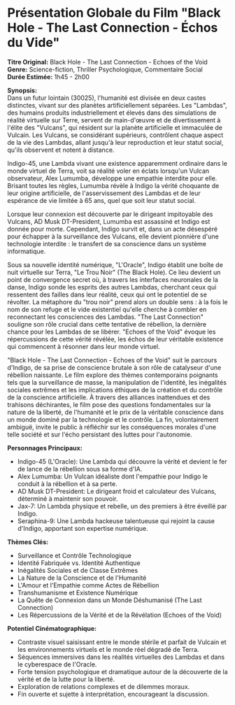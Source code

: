 # Présentation Globale du Film "Black Hole - The Last Connection - Échos du Vide"

**Titre Original:** Black Hole - The Last Connection - Echoes of the Void \
**Genre:** Science-fiction, Thriller Psychologique, Commentaire Social \
**Durée Estimée:** 1h45 - 2h00

**Synopsis:** \
Dans un futur lointain (30025), l'humanité est divisée en deux castes distinctes, vivant sur des planètes artificiellement séparées. Les "Lambdas", des humains produits industriellement et élevés dans des simulations de réalité virtuelle sur Terre, servent de main-d'œuvre et de divertissement à l'élite des "Vulcans", qui résident sur la planète artificielle et immaculée de Vulcain. Les Vulcans, se considérant supérieurs, contrôlent chaque aspect de la vie des Lambdas, allant jusqu'à leur reproduction et leur statut social, qu'ils observent et notent à distance.

Indigo-45, une Lambda vivant une existence apparemment ordinaire dans le monde virtuel de Terra, voit sa réalité voler en éclats lorsqu'un Vulcan observateur, Alex Lumumba, développe une empathie interdite pour elle. Brisant toutes les règles, Lumumba révèle à Indigo la vérité choquante de leur origine artificielle, de l'asservissement des Lambdas et de leur espérance de vie limitée à 65 ans, quel que soit leur statut social.

Lorsque leur connexion est découverte par le dirigeant impitoyable des Vulcans, AD Musk DT-President, Lumumba est assassiné et Indigo est donnée pour morte. Cependant, Indigo survit et, dans un acte désespéré pour échapper à la surveillance des Vulcans, elle devient pionnière d'une technologie interdite : le transfert de sa conscience dans un système informatique.

Sous sa nouvelle identité numérique, "L'Oracle", Indigo établit une boîte de nuit virtuelle sur Terra, "Le Trou Noir" (The Black Hole). Ce lieu devient un point de convergence secret où, à travers les interfaces neuronales de la danse, Indigo sonde les esprits des autres Lambdas, cherchant ceux qui ressentent des failles dans leur réalité, ceux qui ont le potentiel de se révolter. La métaphore du "trou noir" prend alors un double sens : à la fois le nom de son refuge et le vide existentiel qu'elle cherche à combler en reconnectant les consciences des Lambdas. "The Last Connection" souligne son rôle crucial dans cette tentative de rébellion, la dernière chance pour les Lambdas de se libérer. "Echoes of the Void" évoque les répercussions de cette vérité révélée, les échos de leur véritable existence qui commencent à résonner dans leur monde virtuel.

"Black Hole - The Last Connection - Echoes of the Void" suit le parcours d'Indigo, de sa prise de conscience brutale à son rôle de catalyseur d'une rébellion naissante. Le film explore des thèmes contemporains poignants tels que la surveillance de masse, la manipulation de l'identité, les inégalités sociales extrêmes et les implications éthiques de la création et du contrôle de la conscience artificielle. À travers des alliances inattendues et des trahisons déchirantes, le film pose des questions fondamentales sur la nature de la liberté, de l'humanité et le prix de la véritable conscience dans un monde dominé par la technologie et le contrôle. La fin, volontairement ambiguë, invite le public à réfléchir sur les conséquences morales d'une telle société et sur l'écho persistant des luttes pour l'autonomie.

**Personnages Principaux:**

* Indigo-45 (L'Oracle): Une Lambda qui découvre la vérité et devient le fer de lance de la rébellion sous sa forme d'IA.
* Alex Lumumba: Un Vulcan idéaliste dont l'empathie pour Indigo le conduit à la rébellion et à sa perte.
* AD Musk DT-President: Le dirigeant froid et calculateur des Vulcans, déterminé à maintenir son pouvoir.
* Jax-7: Un Lambda physique et rebelle, un des premiers à être éveillé par Indigo.
* Seraphina-9: Une Lambda hackeuse talentueuse qui rejoint la cause d'Indigo, apportant son expertise numérique.

**Thèmes Clés:**

* Surveillance et Contrôle Technologique
* Identité Fabriquée vs. Identité Authentique
* Inégalités Sociales et de Classe Extrêmes
* La Nature de la Conscience et de l'Humanité
* L'Amour et l'Empathie comme Actes de Rébellion
* Transhumanisme et Existence Numérique
* La Quête de Connexion dans un Monde Déshumanisé (The Last Connection)
* Les Répercussions de la Vérité et de la Révélation (Echoes of the Void)

**Potentiel Cinématographique:**

* Contraste visuel saisissant entre le monde stérile et parfait de Vulcain et les environnements virtuels et le monde réel dégradé de Terra.
* Séquences immersives dans les réalités virtuelles des Lambdas et dans le cyberespace de l'Oracle.
* Forte tension psychologique et dramatique autour de la découverte de la vérité et de la lutte pour la liberté.
* Exploration de relations complexes et de dilemmes moraux.
* Fin ouverte et sujette à interprétation, encourageant la discussion.